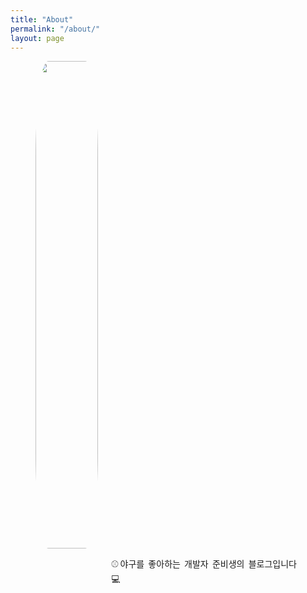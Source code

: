 ```yaml
---
title: "About"
permalink: "/about/"
layout: page
---
```




<!-- ## introduction -->

<figure>
<style> 
.profile-container {
    width: 100%;
    height: 100%; 
    display: flex;
}
.profile-img-container {
    width: 100px;
    height: 20%; 
    overflow: hidden;
}
.profile-img {
    width: 100%;
    height: 100%;
    border-radius: 20%;
    object-fit: cover;
}
.profile-txt-container {
    margin-left: 5%;
    width: 70%;
    position: relative;
}
.profile-txt {
    text-align: justify;
    height: min-content;
    position: absolute;
    top: 20%;
}   
</style>

<div class="profile-container">
<div class="profile-img-container" >
    <img class="profile-img" src="https://github.com/nayonnii/nayonnii.github.io/assets/126767770/f5f0c5c4-5bb4-4ae3-8e06-9acc3da6990e">
</div>
<div class="profile-txt-container" >
    <p class="profile-txt">⚾야구를 좋아하는 개발자 준비생의 블로그입니다💻</p>
</div>
</div>
<hr>
</figure>



## Study

 - Java
 - Spring
 - MySQL

